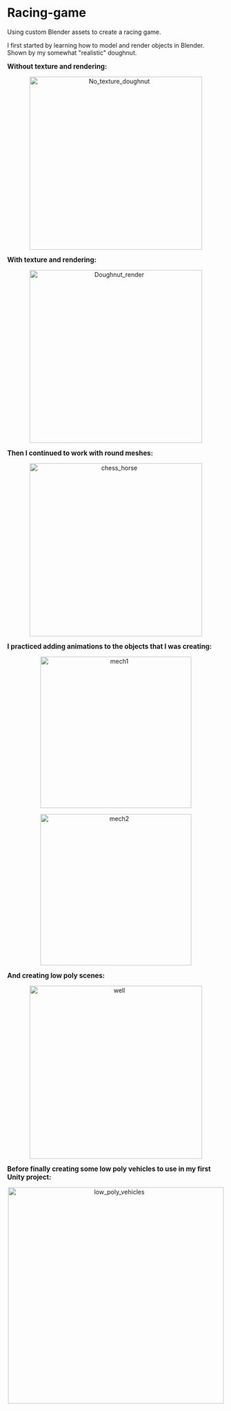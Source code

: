 # Racing-game
Using custom Blender assets to create a racing game.

I first started by learning how to model and render objects in Blender. Shown by my somewhat "realistic" doughnut.  

<strong><span style="font-size: 1.1em;">Without texture and rendering:</span></strong>  
<p align="center">
  <img src="https://github.com/user-attachments/assets/a8a7bb4d-7523-4851-8921-436fb1a99f68" alt="No_texture_doughnut" width="400">
</p>

<strong><span style="font-size: 1.1em;">With texture and rendering:</span></strong>  
<p align="center">
  <img src="https://github.com/user-attachments/assets/cb5b1f6a-d4e6-416b-8978-2c413d7744ac" alt="Doughnut_render" width="400">
</p>

<strong><span style="font-size: 1.1em;">Then I continued to work with round meshes:</span></strong>  
<p align="center">
  <img src="https://github.com/user-attachments/assets/940c50df-0bfd-46a3-b2dc-7ae5f727f3df" alt="chess_horse" width="400">
</p>

<strong><span style="font-size: 1.1em;">I practiced adding animations to the objects that I was creating:</span></strong>  
<p align="center">
  <img src="https://github.com/user-attachments/assets/05afbe23-3958-4f48-8517-333648076e63" alt="mech1" width="350">
</p>
<p align="center">
  <img src="https://github.com/user-attachments/assets/582bc589-4dd3-4181-a2be-772b0b1697c9" alt="mech2" width="350">
</p>

<strong><span style="font-size: 1.1em;">And creating low poly scenes:</span></strong>  
<p align="center">
  <img src="https://github.com/user-attachments/assets/00285973-3ae7-483a-9a26-ca78132fa0e9" alt="well" width="400">
</p>

<strong><span style="font-size: 1.1em;">Before finally creating some low poly vehicles to use in my first Unity project:</span></strong>  
<p align="center">
  <img src="https://github.com/user-attachments/assets/c6351095-30d7-4688-9fcb-09ed0f540f68" alt="low_poly_vehicles" width="500">
</p>
